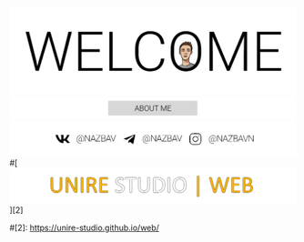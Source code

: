![Welcome](https://github.com/nazbav/NAZBAV/blob/main/im_01.png?raw=true "Welcome")
[![About me](https://github.com/nazbav/NAZBAV/blob/main/im_02.png?raw=true "About me")][0]
[![Contact](https://github.com/nazbav/NAZBAV/blob/main/im_03.png?raw=true "Contact")][1]
#[![Unire](https://github.com/nazbav/NAZBAV/blob/main/im_04.png?raw=true "Unire")][2]

[0]: about.md
[1]: contact.md
#[2]: https://unire-studio.github.io/web/
